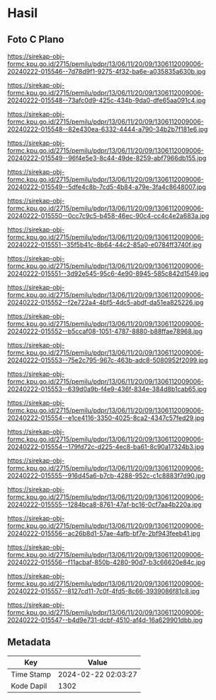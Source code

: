 # Hasil

## Foto C Plano

https://sirekap-obj-formc.kpu.go.id/2715/pemilu/pdpr/13/06/11/20/09/1306112009006-20240222-015546--7d78d9f1-9275-4f32-ba6e-a035835a630b.jpg

https://sirekap-obj-formc.kpu.go.id/2715/pemilu/pdpr/13/06/11/20/09/1306112009006-20240222-015548--73afc0d9-425c-434b-9da0-dfe65aa091c4.jpg

https://sirekap-obj-formc.kpu.go.id/2715/pemilu/pdpr/13/06/11/20/09/1306112009006-20240222-015548--82e430ea-6332-4444-a790-34b2b7f181e6.jpg

https://sirekap-obj-formc.kpu.go.id/2715/pemilu/pdpr/13/06/11/20/09/1306112009006-20240222-015549--96f4e5e3-8c44-49de-8259-abf7966db155.jpg

https://sirekap-obj-formc.kpu.go.id/2715/pemilu/pdpr/13/06/11/20/09/1306112009006-20240222-015549--5dfe4c8b-7cd5-4b84-a79e-3fa4c8648007.jpg

https://sirekap-obj-formc.kpu.go.id/2715/pemilu/pdpr/13/06/11/20/09/1306112009006-20240222-015550--0cc7c9c5-b458-46ec-90c4-cc4c4e2a683a.jpg

https://sirekap-obj-formc.kpu.go.id/2715/pemilu/pdpr/13/06/11/20/09/1306112009006-20240222-015551--35f5b41c-8b64-44c2-85a0-e0784ff3740f.jpg

https://sirekap-obj-formc.kpu.go.id/2715/pemilu/pdpr/13/06/11/20/09/1306112009006-20240222-015551--3d92e545-95c6-4e90-8945-585c842d1549.jpg

https://sirekap-obj-formc.kpu.go.id/2715/pemilu/pdpr/13/06/11/20/09/1306112009006-20240222-015552--f2e722a4-4bf5-4dc5-abdf-da51ea825226.jpg

https://sirekap-obj-formc.kpu.go.id/2715/pemilu/pdpr/13/06/11/20/09/1306112009006-20240222-015552--b5ccaf08-1051-4787-8880-b88ffae78968.jpg

https://sirekap-obj-formc.kpu.go.id/2715/pemilu/pdpr/13/06/11/20/09/1306112009006-20240222-015553--75e2c795-967c-463b-adc8-5080952f2099.jpg

https://sirekap-obj-formc.kpu.go.id/2715/pemilu/pdpr/13/06/11/20/09/1306112009006-20240222-015553--639d0a9b-f4e9-436f-834e-384d8b1cab65.jpg

https://sirekap-obj-formc.kpu.go.id/2715/pemilu/pdpr/13/06/11/20/09/1306112009006-20240222-015554--e1ce4116-3350-4025-8ca2-4347c57fed29.jpg

https://sirekap-obj-formc.kpu.go.id/2715/pemilu/pdpr/13/06/11/20/09/1306112009006-20240222-015554--179fd72c-d225-4ec8-ba61-8c90a17324b3.jpg

https://sirekap-obj-formc.kpu.go.id/2715/pemilu/pdpr/13/06/11/20/09/1306112009006-20240222-015555--916d45a6-b7cb-4288-952c-c1c8883f7d90.jpg

https://sirekap-obj-formc.kpu.go.id/2715/pemilu/pdpr/13/06/11/20/09/1306112009006-20240222-015555--1284bca8-8761-47af-bc16-0cf7aa4b220a.jpg

https://sirekap-obj-formc.kpu.go.id/2715/pemilu/pdpr/13/06/11/20/09/1306112009006-20240222-015556--ac26b8d1-57ae-4afb-bf7e-2bf943feeb41.jpg

https://sirekap-obj-formc.kpu.go.id/2715/pemilu/pdpr/13/06/11/20/09/1306112009006-20240222-015556--f11acbaf-850b-4280-90d7-b3c66620e84c.jpg

https://sirekap-obj-formc.kpu.go.id/2715/pemilu/pdpr/13/06/11/20/09/1306112009006-20240222-015557--8127cd11-7c0f-4fd5-8c66-3939086f81c8.jpg

https://sirekap-obj-formc.kpu.go.id/2715/pemilu/pdpr/13/06/11/20/09/1306112009006-20240222-015547--b4d9e731-dcbf-4510-af4d-16a629901dbb.jpg


## Metadata

| Key        | Value               |
| ---------- | ------------------- |
| Time Stamp | 2024-02-22 02:03:27 |
| Kode Dapil | 1302                |




